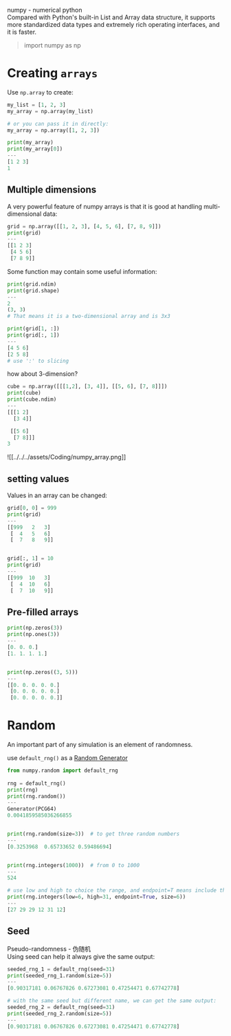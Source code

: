 numpy - numerical python   
Compared with Python's built-in List and Array data structure, it supports more standardized data types and extremely rich operating interfaces, and it is faster.

> import numpy as np

# Creating `arrays`

Use `np.array` to create:
```Python
my_list = [1, 2, 3]
my_array = np.array(my_list)

# or you can pass it in directly:
my_array = np.array([1, 2, 3])

print(my_array)
print(my_array[0])
---
[1 2 3]
1
```

## Multiple dimensions

A very powerful feature of numpy arrays is that it is good at handling multi-dimensional data:

```Python
grid = np.array([[1, 2, 3], [4, 5, 6], [7, 8, 9]])
print(grid)
---
[[1 2 3]
 [4 5 6]
 [7 8 9]]
```

Some function may contain some useful information:
```Python
print(grid.ndim)  
print(grid.shape)
---
2
(3, 3)
# That means it is a two-dimensional array and is 3x3 

print(grid[1, :])  
print(grid[:, 1])
---
[4 5 6]
[2 5 8]
# use ':' to slicing
```

how about 3-dimension?
```Python
cube = np.array([[[1,2], [3, 4]], [[5, 6], [7, 8]]])
print(cube)
print(cube.ndim)
---
[[[1 2]
  [3 4]]

 [[5 6]
  [7 8]]]
3
```

![[../../../assets/Coding/numpy_array.png]]

## setting values

Values in an array can be changed:

```Python
grid[0, 0] = 999
print(grid)
---
[[999   2   3]
 [  4   5   6]
 [  7   8   9]]


grid[:, 1] = 10
print(grid)
---
[[999  10   3]
 [  4  10   6]
 [  7  10   9]]
```

## Pre-filled arrays

```Python
print(np.zeros(3))  
print(np.ones(3))  
---
[0. 0. 0.]
[1. 1. 1. 1.]


print(np.zeros((3, 5)))
---
[[0. 0. 0. 0. 0.]
 [0. 0. 0. 0. 0.]
 [0. 0. 0. 0. 0.]]
```


# Random

An important part of any simulation is an element of randomness.

use `default_rng()` as a [Random Generator](https://numpy.org/doc/stable/reference/random/generator.html)

```Python
from numpy.random import default_rng  
  
rng = default_rng()  
print(rng)
print(rng.random())
---
Generator(PCG64)
0.0041859585036266855


print(rng.random(size=3))  # to get three random numbers
---
[0.3253968  0.65733652 0.59486694]


print(rng.integers(1000))  # from 0 to 1000
---
524

# use low and high to choice the range, and endpoint=T means include the upper bound number(without it in this case, it will not out put 31)
print(rng.integers(low=6, high=31, endpoint=True, size=6))
---
[27 29 29 12 31 12]
```

## Seed

Pseudo-randomness - 伪随机   
Using seed can help it always give the same output:

```Python
seeded_rng_1 = default_rng(seed=31)
print(seeded_rng_1.random(size=5))
---
[0.90317181 0.06767826 0.67273081 0.47254471 0.67742778]

# with the same seed but different name, we can get the same output:
seeded_rng_2 = default_rng(seed=31)  
print(seeded_rng_2.random(size=5))
---
[0.90317181 0.06767826 0.67273081 0.47254471 0.67742778]
```